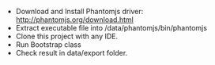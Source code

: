 - Download and Install Phantomjs driver: http://phantomjs.org/download.html
- Extract executable file into /data/phantomjs/bin/phantomjs
- Clone this project with any IDE.
- Run Bootstrap class
- Check result in data/export folder.

